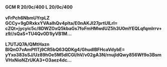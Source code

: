 #### GCM R 20/0c/400 L 20/0c/400
**vFrPch6NbmUYrpLZ**<br/>**GCCy+9gDRxkxYVAalhQv4pIta/E0nAKJI27prtUILrI=**<br/>**cZQt+jycyic5c/8DWZOxQ5kbaGs7foFmHMwdUZ5h3U0mYEQLqfqmIrrv+z9//sQaS+TU4Qv0D1lyVB1M...**<br/><br/>
**L7UTJQ7A/QMtHazn**<br/>**BIQnO7vAmPflTj9CR5bQ63QDKg4/GhudlBFHcaVdybE=**<br/>**yYxo383sSJ/Uz89hOe5M5dICGl/hV/v02gA3N/rnujldQwy856Wf9o3BsmVHxNioNZrUKA3+O3aez4dc...**